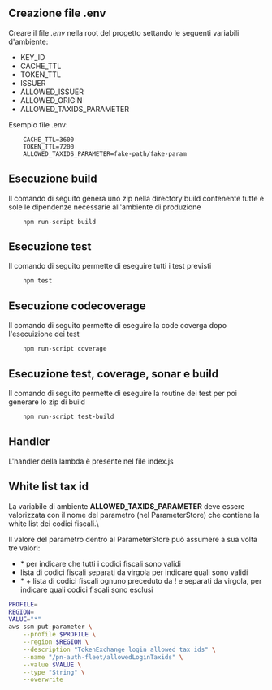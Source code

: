 ## Creazione file .env
Creare il file _.env_ nella root del progetto settando le seguenti variabili d'ambiente:
- KEY_ID
- CACHE_TTL
- TOKEN_TTL
- ISSUER
- ALLOWED_ISSUER
- ALLOWED_ORIGIN
- ALLOWED_TAXIDS_PARAMETER

Esempio file .env:
```
    CACHE_TTL=3600
    TOKEN_TTL=7200
    ALLOWED_TAXIDS_PARAMETER=fake-path/fake-param
```

## Esecuzione build

Il comando di seguito genera uno zip nella directory build contenente tutte e sole le dipendenze necessarie all'ambiente di produzione

```
    npm run-script build
```
## Esecuzione test
Il comando di seguito permette di eseguire tutti i test previsti

```
    npm test
```

## Esecuzione codecoverage
Il comando di seguito permette di eseguire la code coverga dopo l'esecuizione dei test

```
    npm run-script coverage
```

## Esecuzione test, coverage, sonar e build
Il comando di seguito permette di eseguire la routine dei test per poi generare lo zip di build

```
    npm run-script test-build
```


## Handler
L'handler della lambda è presente nel file index.js

## White list tax id
La variabile di ambiente **ALLOWED_TAXIDS_PARAMETER** deve essere valorizzata con il nome del parametro (nel ParameterStore) che contiene la white list dei codici fiscali.\

Il valore del parametro dentro al ParameterStore può assumere a sua volta tre valori:
- \* per indicare che tutti i codici fiscali sono validi
- lista di codici fiscali separati da virgola per indicare quali sono validi
- \* + lista di codici fiscali ognuno preceduto da ! e separati da virgola, per indicare quali codici fiscali sono esclusi

````bash
PROFILE=
REGION=
VALUE="*"
aws ssm put-parameter \
    --profile $PROFILE \
    --region $REGION \
    --description "TokenExchange login allowed tax ids" \
    --name "/pn-auth-fleet/allowedLoginTaxids" \
    --value $VALUE \
    --type "String" \
    --overwrite
````

